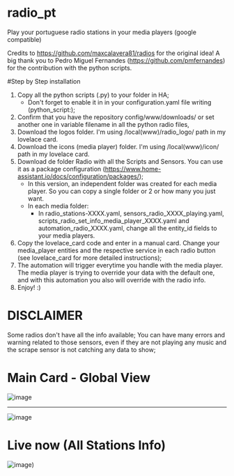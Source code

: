 # radio_pt
Play your portuguese radio stations in your media players (google compatible)

Credits to https://github.com/maxcalavera81/radios for the original idea!
A big thank you to Pedro Miguel Fernandes (https://github.com/pmfernandes) for the contribution with the python scripts.


#Step by Step installation

1. Copy all the python scripts (.py) to your folder in HA;
	- Don't forget to enable it in in your configuration.yaml file writing (python_script:);
2. Confirm that you have the repository config/www/downloads/ or set another one in variable filename in all the python radio files,
3. Download the logos folder. I'm using /local(www)/radio_logo/ path in my lovelace card.
4. Download the icons (media player) folder. I'm using /local(www)/icon/ path in my lovelace card.
5. Download de folder Radio with all the Scripts and Sensors. You can use it as a package configuration (https://www.home-assistant.io/docs/configuration/packages/);
	- In this version, an independent folder was created for each media player. So you can copy a single folder or 2 or how many you just want.
	- In each media folder:
		- In radio_stations-XXXX.yaml, sensors_radio_XXXX_playing.yaml, scripts_radio_set_info_media_player_XXXX.yaml and automation_radio_XXXX.yaml, change all the entity_id fields to your media players.
6. Copy the lovelace_card code and enter in a manual card. Change your media_player entities and the respective service in each radio button (see lovelace_card for more detailed instructions);
7. The automation will trigger everytime you handle with the media player. The media player is trying to override your data with the default one, and with this automation you also will override with the radio info.
8. Enjoy! :)

# DISCLAIMER
Some radios don't have all the info available;
You can have many errors and warning related to those sensors, even if they are not playing any music and the scrape sensor is not catching any data to show;

# Main Card - Global View

![image](https://user-images.githubusercontent.com/74264882/149369755-db5562fe-23e3-4867-b826-f5364127118e.png)

------------------------------------------------------------------------------------------------------------------------

![image](https://user-images.githubusercontent.com/74264882/149369857-689b60e9-c31b-4094-9283-8169f6227dd0.png)


# Live now (All Stations Info)

![image](https://user-images.githubusercontent.com/74264882/149369994-25b189e2-97ce-432a-842a-f3c0b360f330.png))
